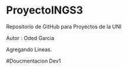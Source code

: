 # ProyectoINGS3
Repositorio de GitHub para Proyectos de la UNI

Autor : Oded Garcia 

Agregando Lineas.


#Doucmentacion Dev1 